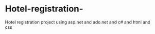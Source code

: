 # Hotel-registration-
Hotel registration project using asp.net and ado.net and c# and html and css 
